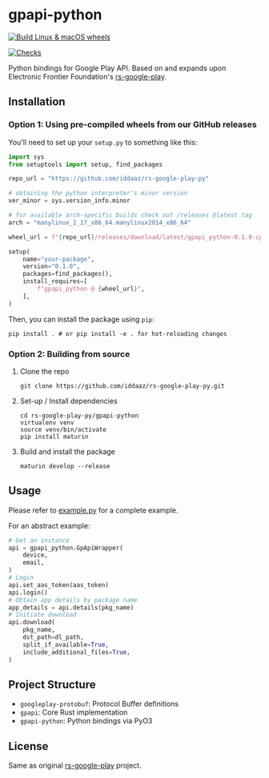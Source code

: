 # gpapi-python

[![Build Linux & macOS wheels](https://github.com/iddaaz/rs-google-play-py/actions/workflows/build.yml/badge.svg?branch=master)](https://github.com/iddaaz/rs-google-play-py/actions/workflows/build.yml)

[![Checks](https://github.com/iddaaz/rs-google-play-py/actions/workflows/checks.yml/badge.svg)](https://github.com/iddaaz/rs-google-play-py/actions/workflows/checks.yml)

Python bindings for Google Play API. Based on and expands upon Electronic Frontier Foundation's [rs-google-play](https://github.com/EFForg/rs-google-play).

## Installation

### Option 1: Using pre-compiled wheels from our GitHub releases

You'll need to set up your `setup.py` to something like this:

```python
import sys
from setuptools import setup, find_packages

repo_url = "https://github.com/iddaaz/rs-google-play-py"

# obtaining the python interpreter's minor version
ver_minor = sys.version_info.minor

# for available arch-specific builds check out /releases @latest tag
arch = "manylinux_2_17_x86_64.manylinux2014_x86_64"

wheel_url = f"{repo_url}/releases/download/latest/gpapi_python-0.1.0-cp3{ver_minor}-cp3{ver_minor}-{arch}.whl"

setup(
    name="your-package",
    version="0.1.0",
    packages=find_packages(),
    install_requires=[
        f"gpapi_python @ {wheel_url}",
    ],
)
```

Then, you can install the package using `pip`:

```shell
pip install . # or pip install -e . for hot-reloading changes
```

### Option 2: Building from source

1. Clone the repo

   ```shell
   git clone https://github.com/iddaaz/rs-google-play-py.git
   ```

2. Set-up / Install dependencies

   ```shell
   cd rs-google-play-py/gpapi-python
   virtualenv venv
   source venv/bin/activate
   pip install maturin
   ```

3. Build and install the package

   ```shell
   maturin develop --release

   ```

## Usage

Please refer to [example.py](./gpapi-python/examples/example.py) for a complete example.

For an abstract example:

```python
# Get an instance
api = gpapi_python.GpApiWrapper(
    device,
    email,
)
# Login
api.set_aas_token(aas_token)
api.login()
# Obtain app details by package name
app_details = api.details(pkg_name)
# Initiate download
api.download(
    pkg_name,
    dst_path=dl_path,
    split_if_available=True,
    include_additional_files=True,
)
```

## Project Structure

- `googleplay-protobuf`: Protocol Buffer definitions
- `gpapi`: Core Rust implementation
- `gpapi-python`: Python bindings via PyO3

## License

Same as original [rs-google-play](https://github.com/EFForg/rs-google-play) project.
